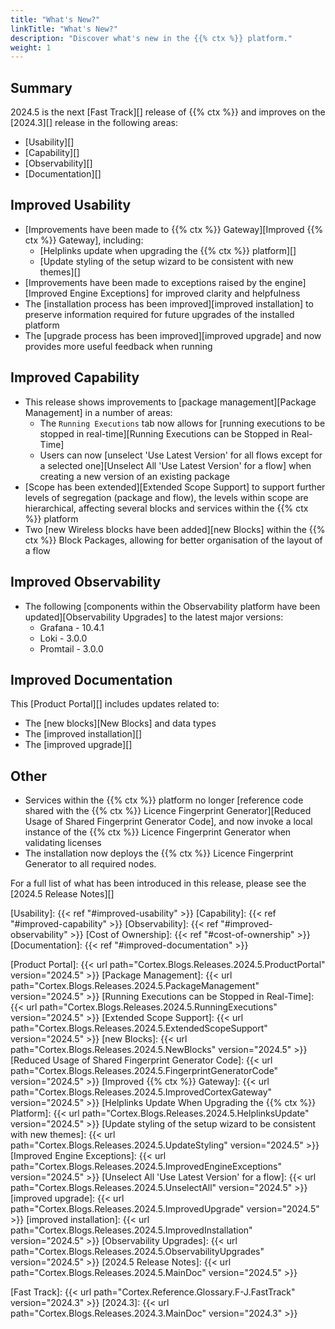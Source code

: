 ```yaml
---
title: "What's New?"
linkTitle: "What's New?"
description: "Discover what's new in the {{% ctx %}} platform."
weight: 1
---
```


## Summary

2024.5 is the next [Fast Track][] release of {{% ctx %}} and improves on the [2024.3][] release in the following areas:

* [Usability][]
* [Capability][]
* [Observability][]
* [Documentation][]

## Improved Usability

* [Improvements have been made to {{% ctx %}} Gateway][Improved {{% ctx %}} Gateway], including:
  * [Helplinks update when upgrading the {{% ctx %}} platform][]
  * [Update styling of the setup wizard to be consistent with new themes][]
* [Improvements have been made to exceptions raised by the engine][Improved Engine Exceptions] for improved clarity and helpfulness
* The [installation process has been improved][improved installation] to preserve information required for future upgrades of the installed platform
* The [upgrade process has been improved][improved upgrade] and now provides more useful feedback when running

## Improved Capability

* This release shows improvements to [package management][Package Management] in a number of areas:
  * The `Running Executions` tab now allows for [running executions to be stopped in real-time][Running Executions can be Stopped in Real-Time]
  * Users can now [unselect 'Use Latest Version' for all flows except for a selected one][Unselect All 'Use Latest Version' for a flow] when creating a new version of an existing package
* [Scope has been extended][Extended Scope Support] to support further levels of segregation (package and flow), the levels within scope are hierarchical, affecting several blocks and services within the {{% ctx %}} platform
* Two [new Wireless blocks have been added][new Blocks] within the {{% ctx %}} Block Packages, allowing for better organisation of the layout of a flow

## Improved Observability

* The following [components within the Observability platform have been updated][Observability Upgrades] to the latest major versions:
  * Grafana - 10.4.1
  * Loki - 3.0.0
  * Promtail - 3.0.0

## Improved Documentation

This [Product Portal][] includes updates related to:

* The [new blocks][New Blocks] and data types
* The [improved installation][]
* The [improved upgrade][]

## Other

* Services within the {{% ctx %}} platform no longer [reference code shared with the {{% ctx %}} Licence Fingerprint Generator][Reduced Usage of Shared Fingerprint Generator Code], and now invoke a local instance of the {{% ctx %}} Licence Fingerprint Generator when validating licenses
* The installation now deploys the {{% ctx %}} Licence Fingerprint Generator to all required nodes.

For a full list of what has been introduced in this release, please see the [2024.5 Release Notes][]

[Usability]: {{< ref "#improved-usability" >}}
[Capability]: {{< ref "#improved-capability" >}}
[Observability]: {{< ref "#improved-observability" >}}
[Cost of Ownership]: {{< ref "#cost-of-ownership" >}}
[Documentation]: {{< ref "#improved-documentation" >}}

[Product Portal]: {{< url path="Cortex.Blogs.Releases.2024.5.ProductPortal" version="2024.5" >}}
[Package Management]: {{< url path="Cortex.Blogs.Releases.2024.5.PackageManagement" version="2024.5" >}}
[Running Executions can be Stopped in Real-Time]: {{< url path="Cortex.Blogs.Releases.2024.5.RunningExecutions" version="2024.5" >}}
[Extended Scope Support]: {{< url path="Cortex.Blogs.Releases.2024.5.ExtendedScopeSupport" version="2024.5" >}}
[new Blocks]: {{< url path="Cortex.Blogs.Releases.2024.5.NewBlocks" version="2024.5" >}}
[Reduced Usage of Shared Fingerprint Generator Code]: {{< url path="Cortex.Blogs.Releases.2024.5.FingerprintGeneratorCode" version="2024.5" >}}
[Improved {{% ctx %}} Gateway]: {{< url path="Cortex.Blogs.Releases.2024.5.ImprovedCortexGateway" version="2024.5" >}}
[Helplinks Update When Upgrading the {{% ctx %}} Platform]: {{< url path="Cortex.Blogs.Releases.2024.5.HelplinksUpdate" version="2024.5" >}}
[Update styling of the setup wizard to be consistent with new themes]: {{< url path="Cortex.Blogs.Releases.2024.5.UpdateStyling" version="2024.5" >}}
[Improved Engine Exceptions]: {{< url path="Cortex.Blogs.Releases.2024.5.ImprovedEngineExceptions" version="2024.5" >}}
[Unselect All 'Use Latest Version' for a flow]: {{< url path="Cortex.Blogs.Releases.2024.5.UnselectAll" version="2024.5" >}}
[improved upgrade]: {{< url path="Cortex.Blogs.Releases.2024.5.ImprovedUpgrade" version="2024.5" >}}
[improved installation]: {{< url path="Cortex.Blogs.Releases.2024.5.ImprovedInstallation" version="2024.5" >}}
[Observability Upgrades]: {{< url path="Cortex.Blogs.Releases.2024.5.ObservabilityUpgrades" version="2024.5" >}}
[2024.5 Release Notes]: {{< url path="Cortex.Blogs.Releases.2024.5.MainDoc" version="2024.5" >}}

[Fast Track]: {{< url path="Cortex.Reference.Glossary.F-J.FastTrack" version="2024.3" >}}
[2024.3]: {{< url path="Cortex.Blogs.Releases.2024.3.MainDoc" version="2024.3" >}}
